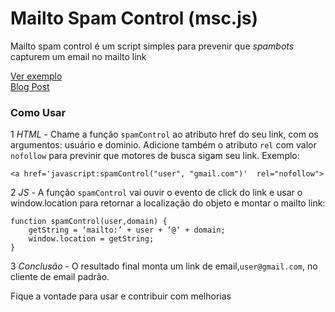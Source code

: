 #  Mailto Spam Control (msc.js)

Mailto spam control é um script simples para prevenir que _spambots_ capturem um email no mailto link  

[Ver exemplo](http://avelarfortunato.com/msc/mailto-spam-control.html)  
[Blog Post](https://medium.com/@avelarfortunato/2-truques-para-evitar-spam-em-seu-site-d2cd0b858479)

### Como Usar
1 *HTML* - Chame a função `spamControl` ao atributo href do seu link, com os argumentos: usuário e dominio. Adicione também o atributo `rel` com valor `nofollow` para previnir que motores de busca sigam seu link. Exemplo:   
```
<a href='javascript:spamControl("user", "gmail.com")'  rel="nofollow">
```

2 *JS* - A função `spamControl` vai ouvir o evento de click do link e usar o window.location para retornar a localização do objeto e montar o mailto link:
```
function spamControl(user,domain) {
	getString = ‘mailto:’ + user + ‘@‘ + domain;
	window.location = getString;
}
```  
3 *Conclusão* - O resultado final monta um link de email,`user@gmail.com`, no cliente de email padrão.  

Fique a vontade para usar e contribuir com melhorias

